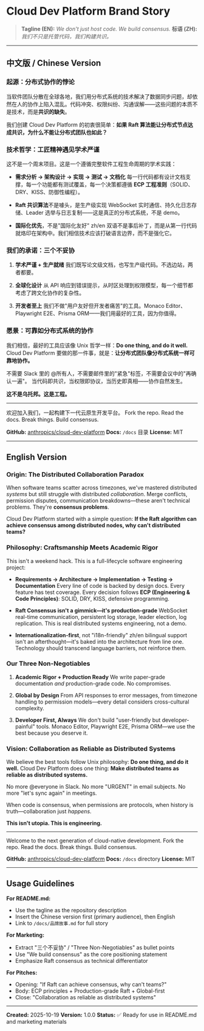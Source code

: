 # Cloud Dev Platform Brand Story

> **Tagline (EN):** *We don't just host code. We build consensus.*
> **标语 (ZH):** *我们不只是托管代码，我们构建共识。*

---

## 中文版 / Chinese Version

### 起源：分布式协作的悖论

当软件团队分散在全球各地，我们用分布式系统的技术解决了数据同步问题，却依然在人的协作上陷入混乱。代码冲突、权限纠纷、沟通误解——这些问题的本质不是技术，而是**共识的缺失**。

我们创建 Cloud Dev Platform 的初衷很简单：**如果 Raft 算法能让分布式节点达成共识，为什么不能让分布式团队也如此？**

### 技术哲学：工匠精神遇见学术严谨

这不是一个周末项目。这是一个遵循完整软件工程生命周期的学术实践：

- **需求分析 → 架构设计 → 实现 → 测试 → 文档化**
每一行代码都有设计文档支撑，每一个功能都有测试覆盖，每一个决策都遵循 **ECP 工程准则**（SOLID、DRY、KISS、防御性编程）。

- **Raft 共识算法**不是噱头，是生产级实现
WebSocket 实时通信、持久化日志存储、Leader 选举与日志复制——这是真正的分布式系统，不是 demo。

- **国际化优先**，不是"国际化友好"
zh/en 双语不是事后补丁，而是从第一行代码就烙印在架构中。我们相信技术应该打破语言边界，而不是强化它。

### 我们的承诺：三个不妥协

1. **学术严谨 + 生产就绪**
   我们既写论文级文档，也写生产级代码。不选边站，两者都要。

2. **全球化设计**
   从 API 响应到错误提示，从时区处理到权限模型，每一个细节都考虑了跨文化协作的复杂性。

3. **开发者至上**
   我们不做"用户友好但开发者痛苦"的工具。Monaco Editor、Playwright E2E、Prisma ORM——我们用最好的工具，因为你值得。

### 愿景：可靠如分布式系统的协作

我们相信，最好的工具应该像 Unix 哲学一样：**Do one thing, and do it well.**
Cloud Dev Platform 要做的那一件事，就是：**让分布式团队像分布式系统一样可靠地协作。**

不需要 Slack 里的 @所有人，不需要邮件里的"紧急"标签，不需要会议中的"再确认一遍"。
当代码即共识，当权限即协议，当历史即真相——协作自然发生。

**这不是乌托邦。这是工程。**

---

欢迎加入我们，一起构建下一代云原生开发平台。
Fork the repo. Read the docs. Break things. Build consensus.

**GitHub:** [anthropics/cloud-dev-platform](#)
**Docs:** `/docs` 目录
**License:** MIT

---

## English Version

### Origin: The Distributed Collaboration Paradox

When software teams scatter across timezones, we've mastered distributed *systems* but still struggle with distributed *collaboration*. Merge conflicts, permission disputes, communication breakdowns—these aren't technical problems. They're **consensus problems**.

Cloud Dev Platform started with a simple question: **If the Raft algorithm can achieve consensus among distributed nodes, why can't distributed teams?**

### Philosophy: Craftsmanship Meets Academic Rigor

This isn't a weekend hack. This is a full-lifecycle software engineering project:

- **Requirements → Architecture → Implementation → Testing → Documentation**
Every line of code is backed by design docs. Every feature has test coverage. Every decision follows **ECP (Engineering & Code Principles)**: SOLID, DRY, KISS, defensive programming.

- **Raft Consensus isn't a gimmick—it's production-grade**
WebSocket real-time communication, persistent log storage, leader election, log replication. This is real distributed systems engineering, not a demo.

- **Internationalization-first**, not "i18n-friendly"
zh/en bilingual support isn't an afterthought—it's baked into the architecture from line one. Technology should transcend language barriers, not reinforce them.

### Our Three Non-Negotiables

1. **Academic Rigor + Production Ready**
   We write paper-grade documentation *and* production-grade code. No compromises.

2. **Global by Design**
   From API responses to error messages, from timezone handling to permission models—every detail considers cross-cultural complexity.

3. **Developer First, Always**
   We don't build "user-friendly but developer-painful" tools. Monaco Editor, Playwright E2E, Prisma ORM—we use the best because you deserve it.

### Vision: Collaboration as Reliable as Distributed Systems

We believe the best tools follow Unix philosophy: **Do one thing, and do it well.**
Cloud Dev Platform does one thing: **Make distributed teams as reliable as distributed systems.**

No more @everyone in Slack.
No more "URGENT" in email subjects.
No more "let's sync again" in meetings.

When code is consensus, when permissions are protocols, when history is truth—collaboration just *happens*.

**This isn't utopia. This is engineering.**

---

Welcome to the next generation of cloud-native development.
Fork the repo. Read the docs. Break things. Build consensus.

**GitHub:** [anthropics/cloud-dev-platform](#)
**Docs:** `/docs` directory
**License:** MIT

---

## Usage Guidelines

**For README.md:**
- Use the tagline as the repository description
- Insert the Chinese version first (primary audience), then English
- Link to `/docs/品牌故事.md` for full story

**For Marketing:**
- Extract "三个不妥协" / "Three Non-Negotiables" as bullet points
- Use "We build consensus" as the core positioning statement
- Emphasize Raft consensus as technical differentiator

**For Pitches:**
- Opening: "If Raft can achieve consensus, why can't teams?"
- Body: ECP principles + Production-grade Raft + Global-first
- Close: "Collaboration as reliable as distributed systems"

---

**Created:** 2025-10-19
**Version:** 1.0.0
**Status:** ✅ Ready for use in README.md and marketing materials
